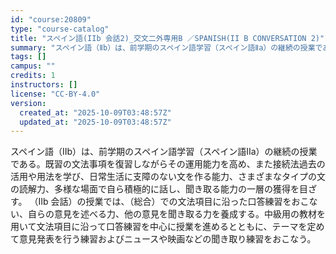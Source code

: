 ```yaml
---
id: "course:20809"
type: "course-catalog"
title: "スペイン語(IIb 会話2)_交文二外専用B ／SPANISH(II B CONVERSATION 2)"
summary: "スペイン語（Ⅱb）は、前学期のスペイン語学習（スペイン語Ⅱa）の継続の授業である。既習の文法事項を復習しながらその運用能力を高め、また接続法過去の活用や用法を学び、日常生活に支障のない文を作る能力、さまざまなタイプの文の読解力、多様な場面で…"
tags: []
campus: ""
credits: 1
instructors: []
license: "CC-BY-4.0"
version:
  created_at: "2025-10-09T03:48:57Z"
  updated_at: "2025-10-09T03:48:57Z"
---
```

スペイン語（Ⅱb）は、前学期のスペイン語学習（スペイン語Ⅱa）の継続の授業である。既習の文法事項を復習しながらその運用能力を高め、また接続法過去の活用や用法を学び、日常生活に支障のない文を作る能力、さまざまなタイプの文の読解力、多様な場面で自ら積極的に話し、聞き取る能力の一層の獲得を目ざす。 （Ⅱb 会話）の授業では、（総合）での文法項目に沿った口答練習をおこない、自らの意見を述べる力、他の意見を聞き取る力を養成する。中級用の教材を用いて文法項目に沿って口答練習を中心に授業を進めるとともに、テーマを定めて意見発表を行う練習およびニュースや映画などの聞き取り練習をおこなう。
